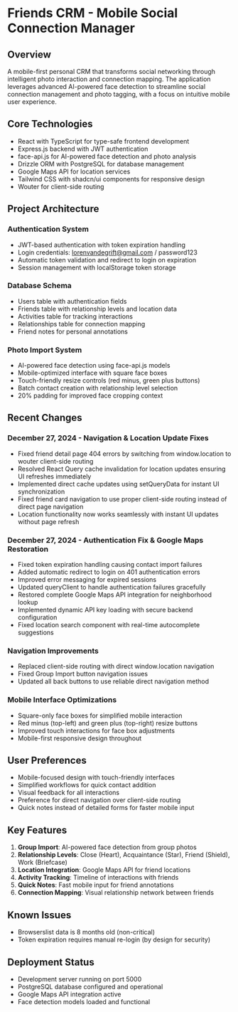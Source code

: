# Friends CRM - Mobile Social Connection Manager

## Overview
A mobile-first personal CRM that transforms social networking through intelligent photo interaction and connection mapping. The application leverages advanced AI-powered face detection to streamline social connection management and photo tagging, with a focus on intuitive mobile user experience.

## Core Technologies
- React with TypeScript for type-safe frontend development
- Express.js backend with JWT authentication
- face-api.js for AI-powered face detection and photo analysis
- Drizzle ORM with PostgreSQL for database management
- Google Maps API for location services
- Tailwind CSS with shadcn/ui components for responsive design
- Wouter for client-side routing

## Project Architecture

### Authentication System
- JWT-based authentication with token expiration handling
- Login credentials: lorenvandegrift@gmail.com / password123
- Automatic token validation and redirect to login on expiration
- Session management with localStorage token storage

### Database Schema
- Users table with authentication fields
- Friends table with relationship levels and location data
- Activities table for tracking interactions
- Relationships table for connection mapping
- Friend notes for personal annotations

### Photo Import System
- AI-powered face detection using face-api.js models
- Mobile-optimized interface with square face boxes
- Touch-friendly resize controls (red minus, green plus buttons)
- Batch contact creation with relationship level selection
- 20% padding for improved face cropping context

## Recent Changes

### December 27, 2024 - Navigation & Location Update Fixes
- Fixed friend detail page 404 errors by switching from window.location to wouter client-side routing
- Resolved React Query cache invalidation for location updates ensuring UI refreshes immediately
- Implemented direct cache updates using setQueryData for instant UI synchronization
- Fixed friend card navigation to use proper client-side routing instead of direct page navigation
- Location functionality now works seamlessly with instant UI updates without page refresh

### December 27, 2024 - Authentication Fix & Google Maps Restoration
- Fixed token expiration handling causing contact import failures
- Added automatic redirect to login on 401 authentication errors
- Improved error messaging for expired sessions
- Updated queryClient to handle authentication failures gracefully
- Restored complete Google Maps API integration for neighborhood lookup
- Implemented dynamic API key loading with secure backend configuration
- Fixed location search component with real-time autocomplete suggestions

### Navigation Improvements
- Replaced client-side routing with direct window.location navigation
- Fixed Group Import button navigation issues
- Updated all back buttons to use reliable direct navigation method

### Mobile Interface Optimizations
- Square-only face boxes for simplified mobile interaction
- Red minus (top-left) and green plus (top-right) resize buttons
- Improved touch interactions for face box adjustments
- Mobile-first responsive design throughout

## User Preferences
- Mobile-focused design with touch-friendly interfaces
- Simplified workflows for quick contact addition
- Visual feedback for all interactions
- Preference for direct navigation over client-side routing
- Quick notes instead of detailed forms for faster mobile input

## Key Features
1. **Group Import**: AI-powered face detection from group photos
2. **Relationship Levels**: Close (Heart), Acquaintance (Star), Friend (Shield), Work (Briefcase)
3. **Location Integration**: Google Maps API for friend locations
4. **Activity Tracking**: Timeline of interactions with friends
5. **Quick Notes**: Fast mobile input for friend annotations
6. **Connection Mapping**: Visual relationship network between friends

## Known Issues
- Browserslist data is 8 months old (non-critical)
- Token expiration requires manual re-login (by design for security)

## Deployment Status
- Development server running on port 5000
- PostgreSQL database configured and operational
- Google Maps API integration active
- Face detection models loaded and functional